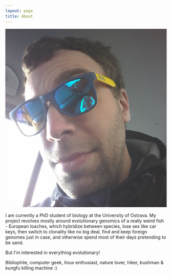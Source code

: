 ```yaml
---
layout: page
title: About
---
```


![me](img/jena.jpg)

I am currently a PhD student of biology at the University of Ostrava. My project revolves mostly around evolutionary genomics of a really weird fish - European loaches, which hybridize between species, lose sex like car keys, then switch to clonality like no big deal, find and keep foreign genomes just in case, and otherwise spend most of their days pretending to be sand.

But I'm interested in everything evolutionary!

Bibliophile, computer geek, linux enthusiast, nature lover, hiker, bushman & kungfu killing machine :)
